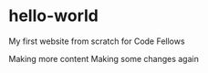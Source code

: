 # hello-world
My first website from scratch for Code Fellows

Making more content
Making some changes again 